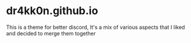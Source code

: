 # dr4kk0n.github.io

This is a theme for better discord, It's a mix of various aspects that I liked and decided to merge them together

